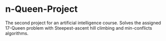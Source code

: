 # n-Queen-Project
The second project for an artificial intelligence course. Solves the assigned 17-Queen problem with Steepest-ascent hill climbing and min-conflicts algorithms.
